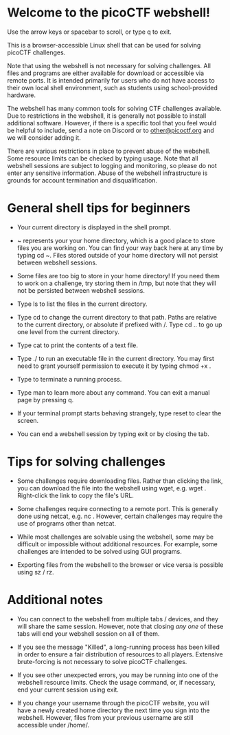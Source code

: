 # Welcome to the picoCTF webshell!

Use the arrow keys or spacebar to scroll, or type q to exit.

This is a browser-accessible Linux shell that can be used for solving
picoCTF challenges.

Note that using the webshell is not necessary for solving challenges.
All files and programs are either available for download or accessible
via remote ports. It is intended primarily for users who do not
have access to their own local shell environment, such as students using
school-provided hardware.

The webshell has many common tools for solving CTF challenges available.
Due to restrictions in the webshell, it is generally not possible to
install additional software. However, if there is a specific tool that
you feel would be helpful to include, send a note on Discord or to
other@picoctf.org and we will consider adding it.

There are various restrictions in place to prevent abuse of the webshell.
Some resource limits can be checked by typing usage. Note that all
webshell sessions are subject to logging and monitoring, so please do
not enter any sensitive information. Abuse of the webshell infrastructure
is grounds for account termination and disqualification.


# General shell tips for beginners


- Your current directory is displayed in the shell prompt.

- ~ represents your your home directory, which is a good place to store
  files you are working on. You can find your way back here at any time by
  typing cd ~. Files stored outside of your home directory will not
  persist between webshell sessions.

- Some files are too big to store in your home directory! If you need
  them to work on a challenge, try storing them in /tmp, but note that 
  they will not be persisted between webshell sessions.

- Type ls to list the files in the current directory.

- Type cd <path> to change the current directory to that path. Paths are
  relative to the current directory, or absolute if prefixed with /.
  Type cd .. to go up one level from the current directory.

- Type cat <file> to print the contents of a text file.

- Type ./<file> to run an executable file in the current directory.
  You may first need to grant yourself permission to execute it by
  typing chmod +x <file>.

- Type <Control-C> to terminate a running process.

- Type man <command> to learn more about any command. You can exit
  a manual page by pressing q.

- If your terminal prompt starts behaving strangely, type reset to
  clear the screen.

- You can end a webshell session by typing exit or by closing the tab.


# Tips for solving challenges


- Some challenges require downloading files. Rather than clicking the
  link, you can download the file into the webshell using wget, e.g.
  wget <file-URL>. Right-click the link to copy the file's URL.

- Some challenges require connecting to a remote port. This is generally
  done using netcat, e.g. nc <server-name> <port>. However, certain
  challenges may require the use of programs other than netcat.

- While most challenges are solvable using the webshell, some may be
  difficult or impossible without additional resources. For example,
  some challenges are intended to be solved using GUI programs.

- Exporting files from the webshell to the browser or vice versa
  is possible using sz <filename> / rz.


# Additional notes


- You can connect to the webshell from multiple tabs / devices, and they
  will share the same session. However, note that closing *any one*
  of these tabs will end your webshell session on all of them.

- If you see the message "Killed", a long-running process has been killed
  in order to ensure a fair distribution of resources to all players.
  Extensive brute-forcing is not necessary to solve picoCTF challenges.

- If you see other unexpected errors, you may be running into one of the
  webshell resource limits. Check the usage command, or, if necessary,
  end your current session using exit.

- If you change your username through the picoCTF website, you will
  have a newly created home directory the next time you sign into
  the webshell. However, files from your previous username are still
  accessible under /home/<old-username>.

